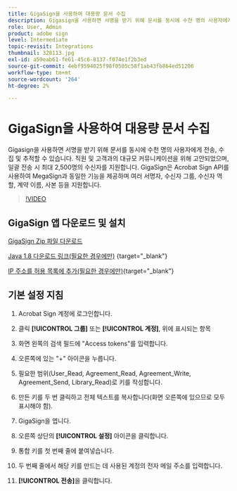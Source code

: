 ```yaml
---
title: GigaSign을 사용하여 대용량 문서 수집
description: Gigasign을 사용하면 서명을 받기 위해 문서를 동시에 수천 명의 사용자에게 전송, 수집 및 추적할 수 있습니다
role: User, Admin
product: adobe sign
level: Intermediate
topic-revisit: Integrations
thumbnail: 328113.jpg
exl-id: a59eab61-fe61-45c6-8137-f074e1f2b3ed
source-git-commit: 4ebf9594025f98f0505c58f1ab43fb864ed51206
workflow-type: tm+mt
source-wordcount: '264'
ht-degree: 2%

---
```


# GigaSign을 사용하여 대용량 문서 수집

Gigasign을 사용하면 서명을 받기 위해 문서를 동시에 수천 명의 사용자에게 전송, 수집 및 추적할 수 있습니다. 직원 및 고객과의 대규모 커뮤니케이션을 위해 고안되었으며, 일괄 전송 시 최대 2,500명의 수신자를 지원합니다. GigaSign은 Acrobat Sign API를 사용하여 MegaSign과 동일한 기능을 제공하며 여러 서명자, 수신자 그룹, 수신자 역할, 계약 이름, 사본 등을 지원합니다.

>[!VIDEO](https://video.tv.adobe.com/v/328113?quality=12&learn=on&hidetitle=true)

## GigaSign 앱 다운로드 및 설치

[GigaSign Zip 파일 다운로드](https://documentcloud.adobe.com/link/track?uri=urn:aaid:scds:US:8975dbca-98d5-4e66-9164-d21163c91c7f)

[Java 1.8 다운로드 링크(필요한 경우에만)](https://www.oracle.com/java/technologies/javase/javase8-archive-downloads.html) {target="_blank"}

[IP 주소를 허용 목록에 추가(필요한 경우에만)](https://helpx.adobe.com/kr/sign/system-requirements.html#IPs){target="_blank"}

## 기본 설정 지침

1. Acrobat Sign 계정에 로그인합니다.

1. 클릭 **[!UICONTROL 그룹]** 또는 **[!UICONTROL 계정]**, 위에 표시되는 항목

1. 화면 왼쪽의 검색 필드에 &quot;Access tokens&quot;를 입력합니다.

1. 오른쪽에 있는 &quot;+&quot; 아이콘을 누릅니다.

1. 필요한 범위(User_Read, Agreement_Read, Agreement_Write, Agreement_Send, Library_Read)로 키를 작성합니다.

1. 만든 키를 두 번 클릭하고 전체 텍스트를 복사합니다(화면 오른쪽에 있으므로 모두 표시해야 함).

1. GigaSign을 엽니다.

1. 오른쪽 상단의 **[!UICONTROL 설정]** 아이콘을 클릭합니다.

1. 통합 키를 첫 번째 줄에 붙여넣습니다.

1. 두 번째 줄에서 해당 키를 만드는 데 사용된 계정의 전자 메일 주소를 입력합니다.

1. **[!UICONTROL 전송]**&#x200B;을 클릭합니다.
